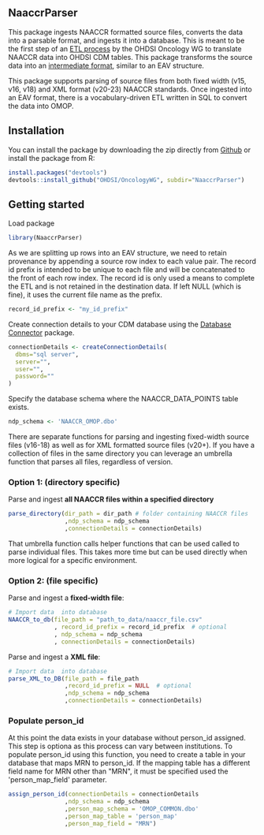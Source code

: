 NaaccrParser
------------

<!-- badges: start -->
<!-- badges: end -->

This package ingests NAACCR formatted source files, converts the data into a parsable format, and ingests it into a database. This is meant to be the first step of an [ETL process](https://github.com/OHDSI/OncologyWG/wiki/NAACCR-ETL) by the OHDSI Oncology WG to translate NAACCR data into OHDSI CDM tables. This package transforms the source data into an [intermediate format](https://github.com/OHDSI/OncologyWG/wiki/NAACCR-ETL/ETL/NAACCR-ETL/naaccr_data_points), similar to an EAV structure. 

This package supports parsing of source files from both fixed width (v15, v16, v18) and XML format (v20-23) NAACCR standards. Once ingested into an EAV format, there is a vocabulary-driven ETL written in SQL to convert the data into OMOP.  

## Installation

You can install the package by downloading the zip directly from  [Github](https://github.com/OHDSI/OncologyWG/tree/master/NaaccrParser) or install the package from R:

``` r
install.packages("devtools")
devtools::install_github("OHDSI/OncologyWG", subdir="NaaccrParser")
```

## Getting started
Load package

``` r
library(NaaccrParser)

```
As we are splitting up rows into an EAV structure, we need to retain provenance by appending a source row index to each value pair. The record id prefix is intended to be unique to each file and will be concatenated to the front of each row index. The record id is only used a means to complete the ETL and is not retained in the destination data. If left NULL (which is fine), it uses the current file name as the prefix. 

```r
record_id_prefix <- "my_id_prefix"

```

Create connection details to your CDM database using the [Database Connector](https://github.com/OHDSI/DatabaseConnector) package.

```r
connectionDetails <- createConnectionDetails(
  dbms="sql server",
  server="",
  user="",
  password=""
)

```

Specify the database schema where the NAACCR_DATA_POINTS table exists. 

```r
ndp_schema <- 'NAACCR_OMOP.dbo'

```

There are separate functions for parsing and ingesting fixed-width source files (v16-18) as well as for XML formatted source files (v20+). If you have a collection of files in the same directory you can leverage an umbrella function that parses all files, regardless of version. 

### Option 1: (directory specific)

Parse and ingest **all NAACCR files within a specified directory**
```r
parse_directory(dir_path = dir_path # folder containing NAACCR files
                ,ndp_schema = ndp_schema
                ,connectionDetails = connectionDetails)

```

That umbrella function calls helper functions that can be used called to parse individual files. This takes more time but can be used directly when more logical for a specific environment. 

### Option 2: (file specific)

Parse and ingest a **fixed-width file**:
```r
# Import data  into database
NAACCR_to_db(file_path = "path_to_data/naaccr_file.csv"
             , record_id_prefix = record_id_prefix  # optional
             , ndp_schema = ndp_schema
             , connectionDetails = connectionDetails)
```



Parse and ingest a **XML file**:
```r
# Import data  into database
parse_XML_to_DB(file_path = file_path
                ,record_id_prefix = NULL  # optional
                ,ndp_schema = ndp_schema
                ,connectionDetails = connectionDetails)
```

### Populate person_id

At this point the data exists in your database without person_id assigned. This step is optiona as this process can vary between institutions. To populate person_id using this function, you need to create a table in your database that maps MRN to person_id. If the mapping table has a different field name for MRN other than "MRN", it must be specified used the 'person_map_field' parameter. 

```r
assign_person_id(connectionDetails = connectionDetails
                ,ndp_schema = ndp_schema
                ,person_map_schema = 'OMOP_COMMON.dbo'
                ,person_map_table = 'person_map'
                ,person_map_field = "MRN")
```

